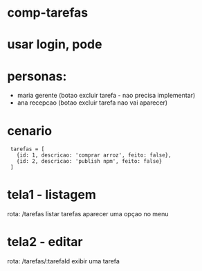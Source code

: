 # comp-tarefas

# usar login, pode

# personas: 
- maria gerente (botao excluir tarefa - nao precisa implementar)
- ana recepcao (botao excluir tarefa nao vai aparecer)

# cenario
```
 tarefas = [
   {id: 1, descricao: 'comprar arroz', feito: false},
   {id: 2, descricao: 'publish npm', feito: false}
 ]
```
# tela1 - listagem
  rota: /tarefas
  listar tarefas
  aparecer uma opçao no menu
  
# tela2 - editar 
  rota: /tarefas/:tarefaId
  exibir uma tarefa
  
